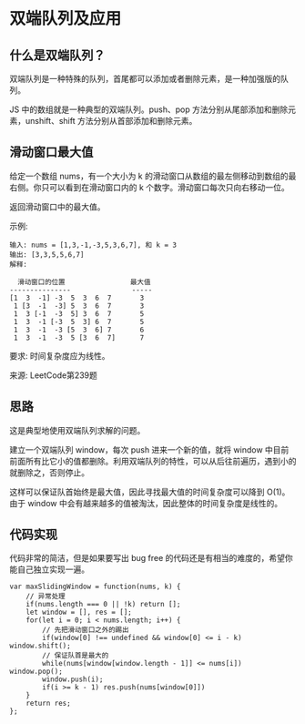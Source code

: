 # 双端队列及应用

## 什么是双端队列？

双端队列是一种特殊的队列，首尾都可以添加或者删除元素，是一种加强版的队列。

JS 中的数组就是一种典型的双端队列。push、pop 方法分别从尾部添加和删除元素，unshift、shift 方法分别从首部添加和删除元素。

## 滑动窗口最大值

给定一个数组 nums，有一个大小为 k 的滑动窗口从数组的最左侧移动到数组的最右侧。你只可以看到在滑动窗口内的 k 个数字。滑动窗口每次只向右移动一位。

返回滑动窗口中的最大值。

示例:

    输入: nums = [1,3,-1,-3,5,3,6,7], 和 k = 3
    输出: [3,3,5,5,6,7] 
    解释: 
    
      滑动窗口的位置                最大值
    ---------------               -----
    [1  3  -1] -3  5  3  6  7       3
     1 [3  -1  -3] 5  3  6  7       3
     1  3 [-1  -3  5] 3  6  7       5
     1  3  -1 [-3  5  3] 6  7       5
     1  3  -1  -3 [5  3  6] 7       6
     1  3  -1  -3  5 [3  6  7]      7

要求: 时间复杂度应为线性。

来源: LeetCode第239题

## 思路

这是典型地使用双端队列求解的问题。

建立一个双端队列 window，每次 push 进来一个新的值，就将 window 中目前前面所有比它小的值都删除。利用双端队列的特性，可以从后往前遍历，遇到小的就删除之，否则停止。

这样可以保证队首始终是最大值，因此寻找最大值的时间复杂度可以降到 O(1)。由于 window 中会有越来越多的值被淘汰，因此整体的时间复杂度是线性的。

## 代码实现

代码非常的简洁，但是如果要写出 bug free 的代码还是有相当的难度的，希望你能自己独立实现一遍。

    var maxSlidingWindow = function(nums, k) {
        // 异常处理
        if(nums.length === 0 || !k) return [];
        let window = [], res = [];
        for(let i = 0; i < nums.length; i++) {
            // 先把滑动窗口之外的踢出
            if(window[0] !== undefined && window[0] <= i - k) window.shift();
            // 保证队首是最大的
            while(nums[window[window.length - 1]] <= nums[i])  window.pop();
            window.push(i);
            if(i >= k - 1) res.push(nums[window[0]]) 
        }
        return res;
    };





